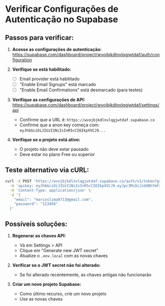 # Verificar Configurações de Autenticação no Supabase

## Passos para verificar:

1. **Acesse as configurações de autenticação:**
   https://supabase.com/dashboard/project/wvojbjkdlnvlqgjwtdaf/auth/configuration

2. **Verifique se está habilitado:**
   - [ ] Email provider está habilitado
   - [ ] "Enable Email Signups" está marcado
   - [ ] "Enable Email Confirmations" está desmarcado (para testes)

3. **Verifique as configurações de API:**
   https://supabase.com/dashboard/project/wvojbjkdlnvlqgjwtdaf/settings/api
   
   - Confirme que a URL é: `https://wvojbjkdlnvlqgjwtdaf.supabase.co`
   - Confirme que a anon key começa com: `eyJhbGciOiJIUzI1NiIsInR5cCI6IkpXVCJ9...`

4. **Verifique se o projeto está ativo:**
   - O projeto não deve estar pausado
   - Deve estar no plano Free ou superior

## Teste alternativo via cURL:

```bash
curl -X POST 'https://wvojbjkdlnvlqgjwtdaf.supabase.co/auth/v1/token?grant_type=password' \
  -H 'apikey: eyJhbGciOiJIUzI1NiIsInR5cCI6IkpXVCJ9.eyJpc3MiOiJzdXBhYmFzZSIsInJlZiI6Ind2b2piamtkbG52bHFnanF3dGRhZiIsInJvbGUiOiJhbm9uIiwiaWF0IjoxNzM1NzI5NzE5LCJleHAiOjIwNTEzMDU3MTl9.juWlSIl6oLFH43Ii39TQ1p55scz04uhDj0TVjNduH0k' \
  -H 'Content-Type: application/json' \
  -d '{
    "email": "marcoslima9713@gmail.com",
    "password": "123456"
  }'
```

## Possíveis soluções:

1. **Regenerar as chaves API:**
   - Vá em Settings > API
   - Clique em "Generate new JWT secret"
   - Atualize o `.env.local` com as novas chaves

2. **Verificar se o JWT secret não foi alterado:**
   - Se foi alterado recentemente, as chaves antigas não funcionarão

3. **Criar um novo projeto Supabase:**
   - Como último recurso, crie um novo projeto
   - Use as novas chaves